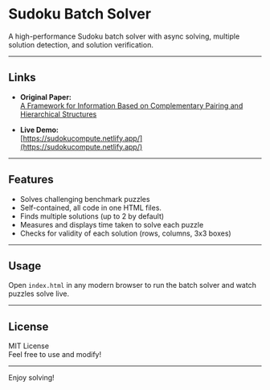 # Sudoku Batch Solver

A high-performance Sudoku batch solver with async solving, multiple solution detection, and solution verification.

---

## Links

- **Original Paper:**  
  [A Framework for Information Based on Complementary Pairing and Hierarchical Structures](https://zenodo.org/records/15543486)

- **Live Demo:**  
  [https://sudokucompute.netlify.app/](https://sudokucompute.netlify.app/)

---

## Features

- Solves challenging benchmark puzzles 
- Self-contained, all code in one HTML files. 
- Finds multiple solutions (up to 2 by default)  
- Measures and displays time taken to solve each puzzle  
- Checks for validity of each solution (rows, columns, 3x3 boxes)  

---

## Usage

Open `index.html` in any modern browser to run the batch solver and watch puzzles solve live.

---

## License

MIT License  
Feel free to use and modify!

---

Enjoy solving!
